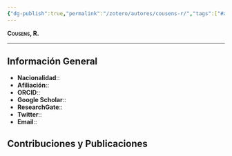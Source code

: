 ```yaml
---
{"dg-publish":true,"permalink":"/zotero/autores/cousens-r/","tags":["#autor","#researcher"]}
---
```



<span style="font-variant:small-caps; font-weight: bold;"> Cousens, R. </span>

---


## Información General

- **Nacionalidad**:: 
- **Afiliación**:: 
- **ORCID**:: 
- **Google Scholar**:: 
- **ResearchGate**:: 
- **Twitter**:: 
- **Email**::
  
## Contribuciones y Publicaciones






